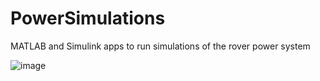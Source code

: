 # PowerSimulations
MATLAB and Simulink apps to run simulations of the rover power system

![image](https://user-images.githubusercontent.com/53319315/109403691-f7550c00-792c-11eb-8083-afd6694880f8.png)
